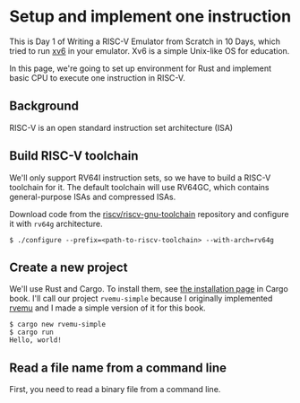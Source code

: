 # Setup and implement one instruction

This is Day 1 of Writing a RISC-V Emulator from Scratch in 10 Days, which tried to run [xv6](https://github.com/mit-pdos/xv6-riscv) in your emulator. Xv6 is a simple Unix-like OS for education.

In this page, we're going to set up environment for Rust and implement basic CPU to execute one instruction in RISC-V.

## Background

RISC-V is an open standard instruction set architecture \(ISA\) 

## Build RISC-V toolchain

We'll only support RV64I instruction sets, so we have to build a RISC-V toolchain for it. The default toolchain will use RV64GC, which contains general-purpose ISAs and compressed ISAs. 

Download code from the [riscv/riscv-gnu-toolchain](https://github.com/riscv/riscv-gnu-toolchain) repository and configure it with `rv64g` architecture.

```text
$ ./configure --prefix=<path-to-riscv-toolchain> --with-arch=rv64g
```

## Create a new project

We'll use Rust and Cargo. To install them, see [the installation page](https://doc.rust-lang.org/cargo/getting-started/installation.html) in Cargo book. I'll call our project `rvemu-simple` because I originally implemented [rvemu](https://github.com/d0iasm/rvemu) and I made a simple version of it for this book.

```text
$ cargo new rvemu-simple
$ cargo run
Hello, world!
```

## Read a file name from a command line

First, you need to read a binary file from a command line.


